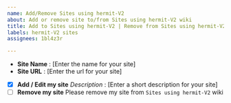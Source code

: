 ```yaml
---
name: Add/Remove Sites using hermit-V2
about: Add or remove site to/from Sites using hermit-V2 wiki
title: Add to Sites using hermit-V2 | Remove from Sites using hermit-V2
labels: hermit-V2 sites
assignees: 1bl4z3r

---
```


- **Site Name** : [Enter the name for your site]
- **Site URL** : [Enter the url for your site]
- [x] **Add / Edit my site**
    _Description_ : [Enter a short description for your site]
-  [ ] **Remove my site**
    Please remove my site from `Sites using hermit-V2` wiki
